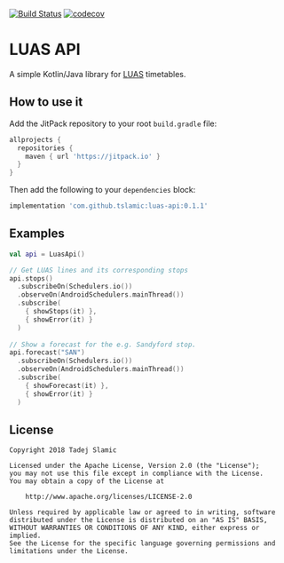 [![Build Status](https://travis-ci.org/tslamic/luas-api.svg?branch=master)](https://travis-ci.org/tslamic/luas-api)
[![codecov](https://codecov.io/gh/tslamic/luas-api/branch/master/graph/badge.svg)](https://codecov.io/gh/tslamic/luas-api)

# LUAS API

A simple Kotlin/Java library for [LUAS](https://www.luas.ie/) timetables.

## How to use it

Add the JitPack repository to your root `build.gradle` file:

```groovy
allprojects {
  repositories {
    maven { url 'https://jitpack.io' }
  }
}
```

Then add the following to your `dependencies` block:

```groovy
implementation 'com.github.tslamic:luas-api:0.1.1'
```

## Examples

```kotlin
val api = LuasApi()

// Get LUAS lines and its corresponding stops
api.stops()
  .subscribeOn(Schedulers.io())
  .observeOn(AndroidSchedulers.mainThread())
  .subscribe(
    { showStops(it) },
    { showError(it) }
  )
        
// Show a forecast for the e.g. Sandyford stop.
api.forecast("SAN")
  .subscribeOn(Schedulers.io())
  .observeOn(AndroidSchedulers.mainThread())
  .subscribe(
    { showForecast(it) },
    { showError(it) }
  )
```

## License

    Copyright 2018 Tadej Slamic
    
    Licensed under the Apache License, Version 2.0 (the "License");
    you may not use this file except in compliance with the License.
    You may obtain a copy of the License at
    
        http://www.apache.org/licenses/LICENSE-2.0
    
    Unless required by applicable law or agreed to in writing, software
    distributed under the License is distributed on an "AS IS" BASIS,
    WITHOUT WARRANTIES OR CONDITIONS OF ANY KIND, either express or implied.
    See the License for the specific language governing permissions and
    limitations under the License.
